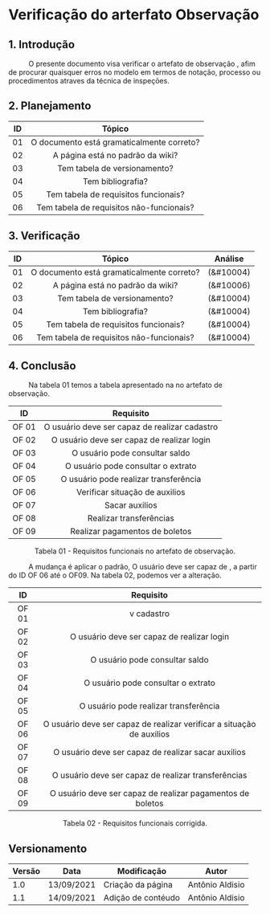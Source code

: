 # Verificação do arterfato Observação

## 1. Introdução
<p style="text-indent: 40px; align="justify">
O presente documento visa verificar o artefato de <a herf = "/2021.1-Caixa_Tem/Elicitacao/Tecnicas/observacao/">observação </a>, afim de procurar quaisquer erros no modelo em termos de notação, processo ou procedimentos atraves da técnica de inspeçōes.
</p>

## 2. Planejamento 

| ID| Tópico |
|:--:|:--:|
| 01 | O documento está gramaticalmente correto? |
| 02 | A página está no padrão da wiki? |
| 03 | Tem tabela de versionamento? |
| 04 | Tem bibliografia? |
| 05 | Tem tabela de requisitos funcionais? | 
| 06 | Tem tabela de requisitos não-funcionais? | 

## 3. Verificação

| ID| Tópico | Análise |
|:--:|:--:| :--: |
| 01 | O documento está gramaticalmente correto? | (&#10004) | 
| 02 | A página está no padrão da wiki? | (&#10006)|
| 03 | Tem tabela de versionamento? | (&#10004)|
| 04 | Tem bibliografia? | (&#10004)|
| 05 | Tem tabela de requisitos funcionais? | (&#10004) |
| 06 | Tem tabela de requisitos não-funcionais? | (&#10004)|

## 4. Conclusão
<p style="text-indent: 40px; align="justify">
Na tabela 01 temos a tabela apresentado na no artefato de observação.
</p>

<center>

| ID | Requisito | 
|:--:|:--:|
| OF 01 | O usuário deve ser capaz de realizar cadastro |
| OF 02 | O usuário deve ser capaz de realizar login | 
| OF 03 | O usuário pode consultar saldo |
| OF 04 | O usuário pode consultar o extrato |
| OF 05 | O usuário pode realizar transferência |  
| OF 06 | Verificar situação de auxilios |
| OF 07 | Sacar auxilios | 
| OF 08 | Realizar transferências |
| OF 09 | Realizar pagamentos de boletos |

<figcaption>Tabela 01 - Requisitos funcionais no artefato de observação.</figcaption>

</center>

<p style="text-indent: 40px; align="justify">
A mudança é aplicar o padrão, O usuário deve ser capaz de , a partir do ID OF 06 até o OF09. Na tabela 02, podemos ver a alteração.
</p>

<center>

| ID | Requisito | 
|:--:|:--:|
| OF 01 | v cadastro |
| OF 02 | O usuário deve ser capaz de realizar login | 
| OF 03 | O usuário pode consultar saldo |
| OF 04 | O usuário pode consultar o extrato |
| OF 05 | O usuário pode realizar transferência |  
| OF 06 | O usuário deve ser capaz de realizar verificar a situação de auxilios |
| OF 07 | O usuário deve ser capaz de realizar sacar auxilios | 
| OF 08 | O usuário deve ser capaz de realizar  transferências |
| OF 09 | O usuário deve ser capaz de realizar pagamentos de boletos |

<figcaption>Tabela 02 - Requisitos funcionais corrigida.</figcaption>

</center>




## Versionamento
<center>

| Versão | Data | Modificação | Autor |
|--|--|--|--|
| 1.0 | 13/09/2021 | Criação da página | Antônio Aldisio |
| 1.1 | 14/09/2021 | Adição de contéudo | Antônio Aldisio |

</center>